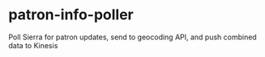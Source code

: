 # patron-info-poller
Poll Sierra for patron updates, send to geocoding API, and push combined data to Kinesis
